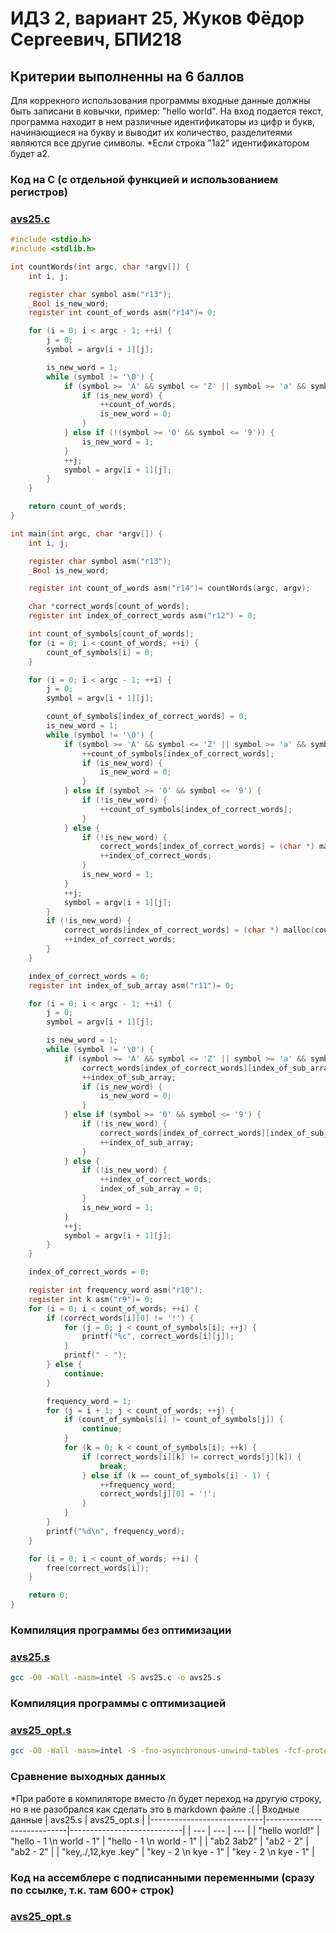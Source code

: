 # ИДЗ 2, вариант 25, Жуков Фёдор Сергеевич, БПИ218

## Критерии выполненны на 6 баллов

Для коррекного использования программы входные данные должны быть записани в ковычки, пример: "hello world". На вход подается текст, программа находит в нем различные идентификаторы из цифр и букв, начинающиеся на букву и выводит их количество, разделитеями являются все другие символы. *Если строка "1a2" идентификатором будет a2.
### Код на C (с отдельной функцией и использованием регистров)
###  [avs25.c](https://github.com/Fedosz/AVS25/blob/main/avs25.c)

```c
#include <stdio.h>
#include <stdlib.h>

int countWords(int argc, char *argv[]) {
    int i, j;

    register char symbol asm("r13");
    _Bool is_new_word;
    register int count_of_words asm("r14")= 0;

    for (i = 0; i < argc - 1; ++i) {
        j = 0;
        symbol = argv[i + 1][j];

        is_new_word = 1;
        while (symbol != '\0') {
            if (symbol >= 'A' && symbol <= 'Z' || symbol >= 'a' && symbol <= 'z') {
                if (is_new_word) {
                    ++count_of_words;
                    is_new_word = 0;
                }
            } else if (!(symbol >= '0' && symbol <= '9')) {
                is_new_word = 1;
            }
            ++j;
            symbol = argv[i + 1][j];
        }
    }

    return count_of_words;
}

int main(int argc, char *argv[]) {
    int i, j;

    register char symbol asm("r13");
    _Bool is_new_word;

    register int count_of_words asm("r14")= countWords(argc, argv);

    char *correct_words[count_of_words];
    register int index_of_correct_words asm("r12") = 0;

    int count_of_symbols[count_of_words];
    for (i = 0; i < count_of_words; ++i) {
        count_of_symbols[i] = 0;
    }

    for (i = 0; i < argc - 1; ++i) {
        j = 0;
        symbol = argv[i + 1][j];

        count_of_symbols[index_of_correct_words] = 0;
        is_new_word = 1;
        while (symbol != '\0') {
            if (symbol >= 'A' && symbol <= 'Z' || symbol >= 'a' && symbol <= 'z') {
                ++count_of_symbols[index_of_correct_words];
                if (is_new_word) {
                    is_new_word = 0;
                }
            } else if (symbol >= '0' && symbol <= '9') {
                if (!is_new_word) {
                    ++count_of_symbols[index_of_correct_words];
                }
            } else {
                if (!is_new_word) {
                    correct_words[index_of_correct_words] = (char *) malloc(count_of_symbols[index_of_correct_words] * sizeof(char));
                    ++index_of_correct_words;
                }
                is_new_word = 1;
            }
            ++j;
            symbol = argv[i + 1][j];
        }
        if (!is_new_word) {
            correct_words[index_of_correct_words] = (char *) malloc(count_of_symbols[index_of_correct_words] * sizeof(char));
            ++index_of_correct_words;
        }
    }

    index_of_correct_words = 0;
    register int index_of_sub_array asm("r11")= 0;

    for (i = 0; i < argc - 1; ++i) {
        j = 0;
        symbol = argv[i + 1][j];

        is_new_word = 1;
        while (symbol != '\0') {
            if (symbol >= 'A' && symbol <= 'Z' || symbol >= 'a' && symbol <= 'z') {
                correct_words[index_of_correct_words][index_of_sub_array] = symbol;
                ++index_of_sub_array;
                if (is_new_word) {
                    is_new_word = 0;
                }
            } else if (symbol >= '0' && symbol <= '9') {
                if (!is_new_word) {
                    correct_words[index_of_correct_words][index_of_sub_array] = symbol;
                    ++index_of_sub_array;
                }
            } else {
                if (!is_new_word) {
                    ++index_of_correct_words;
                    index_of_sub_array = 0;
                }
                is_new_word = 1;
            }
            ++j;
            symbol = argv[i + 1][j];
        }
    }

    index_of_correct_words = 0;

    register int frequency_word asm("r10");
    register int k asm("r9")= 0;
    for (i = 0; i < count_of_words; ++i) {
        if (correct_words[i][0] != '!') {
            for (j = 0; j < count_of_symbols[i]; ++j) {
                printf("%c", correct_words[i][j]);
            }
            printf(" - ");
        } else {
            continue;
        }

        frequency_word = 1;
        for (j = i + 1; j < count_of_words; ++j) {
            if (count_of_symbols[i] != count_of_symbols[j]) {
                continue;
            }
            for (k = 0; k < count_of_symbols[i]; ++k) {
                if (correct_words[i][k] != correct_words[j][k]) {
                    break;
                } else if (k == count_of_symbols[i] - 1) {
                    ++frequency_word;
                    correct_words[j][0] = '!';
                }
            }
        }
        printf("%d\n", frequency_word);
    }

    for (i = 0; i < count_of_words; ++i) {
        free(correct_words[i]);
    }

    return 0;
}

```

### Компиляция программы без оптимизации
###  [avs25.s](https://github.com/Fedosz/AVS25/blob/main/avs25.s)
```sh
gcc -O0 -Wall -masm=intel -S avs25.c -o avs25.s
```

### Компиляция программы с оптимизацией  
###  [avs25_opt.s](https://github.com/Fedosz/AVS25/blob/main/avs25_opt.s)
```sh
gcc -O0 -Wall -masm=intel -S -fno-asynchronous-unwind-tables -fcf-protection=none avs25.c -o avs25_opt.s
```

### Сравнение выходных данных 
*При работе в компиляторе вместо /n будет переход на другую строку, но я не разобрался как сделать это в markdown файле :(
| Входные данные                 | avs25.s                      | avs25_opt.s                  |
|----------------------------|----------------------------|----------------------------|
| ---            | ---            | ---             |
| "hello world!"                    | "hello - 1 \n world - 1" | "hello - 1 \n world - 1"                    |
| "ab2 3ab2" | "ab2 - 2" | "ab2 - 2" |
| "key,./,12,kye .key" | "key - 2 \n kye - 1" | "key - 2 \n kye - 1" |

### Код на ассемблере с подписанными переменными (сразу по ссылке, т.к. там 600+ строк)
###  [avs25_opt.s](https://github.com/Fedosz/AVS2/blob/main/avs25_opt.s)
